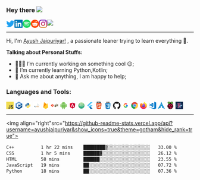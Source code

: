 ### Hey there <img src="https://media.giphy.com/media/hvRJCLFzcasrR4ia7z/giphy.gif" width="25px">

<a href="https://twitter.com/ayushjaipuriyar">
  <img align="left" alt="Ayush Jaipuriyar | Twitter" width="22px" src="https://github.com/ayushjaipuriyar/ayushjaipuriyar/blob/master/assets/twitter.svg?raw=true" />
</a>
<a href="https://www.linkedin.com/in/ayush-jaipuriyar-3a8099158/">
  <img align="left" alt="Ayush's LinkedIN" width="22px" src="https://github.com/ayushjaipuriyar/ayushjaipuriyar/blob/master/assets/linkedin.svg?raw=true" />
</a>
<a href=https://open.spotify.com/user/nnxu3nl32dutxsr27xx8k780k">
  <img align="left" alt="Ayush's Spotify" width="22px" src="https://github.com/ayushjaipuriyar/ayushjaipuriyar/blob/master/assets/spotify.svg?raw=true" />
</a>
<a href="https://www.reddit.com/user/ayush_jaipuriyar/">
  <img align="left" alt="Ayush's Reddit" width="22px" src="https://github.com/ayushjaipuriyar/ayushjaipuriyar/blob/master/assets/reddit.svg?raw=true" />
</a>
<a href="https://www.instagram.com/ayushjaipuriyar/">
  <img align="left" alt="Ayush's Reddit" width="22px" src="https://github.com/ayushjaipuriyar/ayushjaipuriyar/blob/master/assets/instagram.svg?raw=true" />
</a>

![](https://visitor-badge.glitch.me/badge?page_id=ayushjaipuriyar.ayushjaipuriyar)

---

Hi, I'm [Ayush Jaipuriyar!](https://ayushjaipuriyar.github.io/ayushjaipuriyar) , a passionate leaner trying to learn everything 🚀.
  
**Talking about Personal Stuffs:**

- 👨🏽‍💻 I’m currently working on something cool :wink:;
- 🌱 I’m currently learning Python,Kotlin; 
- 💬 Ask me about anything, I am happy to help;

<p>
  
  
### **Languages and Tools:** 

<p align="left">
  
  
<img align="center" height="20" margin-left="2px" src="https://raw.githubusercontent.com/github/explore/master/topics/javascript/javascript.png">
<img align="center" height="20" margin-left="2px" src="https://raw.githubusercontent.com/github/explore/master/topics/cpp/cpp.png">
<img align="center" height="20" margin-left="2px" src="https://raw.githubusercontent.com/github/explore/master/topics/python/python.png">
<img align="center" height="20" margin-left="2px" src="https://raw.githubusercontent.com/github/explore/master/topics/mysql/mysql.png">
<img align="center" height="20" margin-left="2px" src="https://raw.githubusercontent.com/github/explore/master/topics/firebase/firebase.png">
<img align="center" height="20" margin-left="2px" src="https://raw.githubusercontent.com/github/explore/master/topics/git/git.png">
<img align="center" height="20" margin-left="2px" src="https://raw.githubusercontent.com/github/explore/master/topics/android/android.png">
<img align="center" height="20" margin-left="2px" src="https://raw.githubusercontent.com/github/explore/master/topics/angular/angular.png">
<img align="center" height="20" margin-left="2px" src="https://raw.githubusercontent.com/github/explore/master/topics/atom/atom.png">
<img align="center" height="20" margin-left="2px" src="https://raw.githubusercontent.com/github/explore/master/topics/flutter/flutter.png">
<img align="center" height="20" margin-left="2px" src="https://raw.githubusercontent.com/github/explore/master/topics/html/html.png">
<img align="center" height="20" margin-left="2px" src="https://raw.githubusercontent.com/github/explore/master/topics/css/css.png">
<img align="center" height="20" margin-left="2px" src="https://raw.githubusercontent.com/github/explore/master/topics/github/github.png">
<img align="center" height="20" margin-left="2px" src="https://raw.githubusercontent.com/github/explore/master/topics/google/google.png">
<img align="center" height="20" margin-left="2px" src="https://raw.githubusercontent.com/github/explore/master/topics/chrome/chrome.png">
<img align="center" height="20" margin-left="2px" src="https://raw.githubusercontent.com/github/explore/master/topics/firefox/firefox.png">
<img align="center" height="20" margin-left="2px" src="https://raw.githubusercontent.com/github/explore/master/topics/visual-studio-code/visual-studio-code.png">
<img align="center" height="20" margin-left="2px" src="https://raw.githubusercontent.com/github/explore/master/topics/archlinux/archlinux.png">
<img align="center" height="20" margin-left="2px" src="https://raw.githubusercontent.com/github/explore/master/topics/raspberry-pi/raspberry-pi.png">
<img align="center" height="20" margin-left="2px" src="https://raw.githubusercontent.com/github/explore/master/topics/hacktoberfest/hacktoberfest.png">


</p>


</p>


---


<p>



<img align="right"src="https://github-readme-stats.vercel.app/api?username=ayushjaipuriyar&show_icons=true&theme=gotham&hide_rank=true">
  


<p align="left">



<!--START_SECTION:waka-->
```text
C++          1 hr 22 mins    ████████▒░░░░░░░░░░░░░░░░   33.00 % 
CSS          1 hr 5 mins     ██████▓░░░░░░░░░░░░░░░░░░   26.12 % 
HTML         58 mins         ██████░░░░░░░░░░░░░░░░░░░   23.55 % 
JavaScript   19 mins         ██░░░░░░░░░░░░░░░░░░░░░░░   07.72 % 
Python       18 mins         ██░░░░░░░░░░░░░░░░░░░░░░░   07.36 % 
```
<!--END_SECTION:waka-->




</p>



</p>
